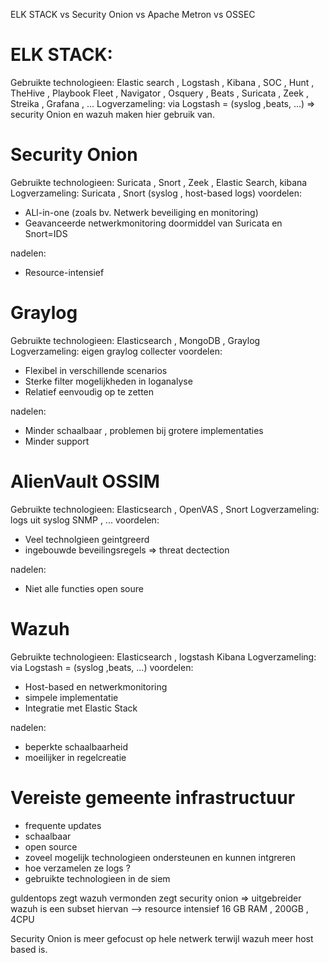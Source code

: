 ELK STACK vs Security Onion vs Apache Metron vs OSSEC

# ELK STACK:
Gebruikte technologieen: Elastic search , Logstash , Kibana , SOC , Hunt , TheHive , Playbook Fleet , Navigator , Osquery , Beats , Suricata , Zeek , Streika , Grafana , ...
Logverzameling: via Logstash = (syslog ,beats, ...)
=> security Onion en wazuh maken hier gebruik van. 


# Security Onion 
Gebruikte technologieen: Suricata , Snort , Zeek , Elastic Search, kibana 
Logverzameling: Suricata , Snort (syslog , host-based logs)
voordelen:
- ALl-in-one (zoals bv. Netwerk beveiliging en monitoring)
- Geavanceerde netwerkmonitoring doormiddel van Suricata en Snort=IDS

nadelen:
- Resource-intensief

# Graylog
Gebruikte technologieen:  Elasticsearch , MongoDB , Graylog 
Logverzameling: eigen graylog collecter
voordelen:
- Flexibel in verschillende scenarios
- Sterke filter mogelijkheden in loganalyse
- Relatief eenvoudig op te zetten

nadelen:
- Minder schaalbaar , problemen bij grotere implementaties
- Minder support

# AlienVault OSSIM
Gebruikte technologieen:  Elasticsearch , OpenVAS , Snort
Logverzameling: logs uit syslog SNMP , ... 
voordelen:
- Veel technolgieen geintgreerd 
- ingebouwde beveilingsregels => threat dectection


nadelen:
- Niet alle functies open soure

# Wazuh
Gebruikte technologieen: Elasticsearch , logstash Kibana
Logverzameling: via Logstash = (syslog ,beats, ...) 
voordelen:
- Host-based en netwerkmonitoring
- simpele implementatie
- Integratie met Elastic Stack

nadelen:
- beperkte schaalbaarheid
- moeilijker in regelcreatie


# Vereiste gemeente infrastructuur
- frequente updates
- schaalbaar
- open source
- zoveel mogelijk technologieen ondersteunen en kunnen intgreren
- hoe verzamelen ze logs ?
- gebruikte technologieen in de siem

guldentops zegt wazuh
vermonden zegt security onion => uitgebreider wazuh is een subset hiervan
--> resource intensief 16 GB RAM , 200GB , 4CPU

Security Onion is meer gefocust op hele netwerk terwijl wazuh meer host based is. 

